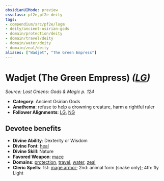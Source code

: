 ```yaml
---
obsidianUIMode: preview
cssclass: pf2e,pf2e-deity
tags:
- compendium/src/pf2e/logm
- deity/ancient-osirian-gods
- domain/protection/deity
- domain/travel/deity
- domain/water/deity
- domain/zeal/deity
aliases: ["Wadjet", "The Green Empress"]
---
```

# Wadjet (The Green Empress) *([LG](rules/traits/lg-b1.md "Lawful Good Alignment Trait"))*  
*Source: Lost Omens: Gods & Magic p. 124*  

- **Category**: Ancient Osirian Gods
- **Anathema**: refuse to help a drowning creature, harm a rightful ruler
- **Follower Alignments**: [LG](rules/traits/lg-b1.md "Lawful Good Alignment Trait"), [NG](rules/traits/ng-b1.md "Neutral Good Alignment Trait")

## Devotee benefits

- **Divine Ability**: Dexterity or Wisdom
- **Divine Font**: [heal](compendium/spells/heal.md)
- **Divine Skill**: Nature
- **Favored Weapon**: [mace](compendium/equipment/items/mace.md)
- **Domains**: [protection](compendium/setting/domains.md#Protection), [travel](compendium/setting/domains.md#Travel), [water](compendium/setting/domains.md#Water), [zeal](compendium/setting/domains.md#Zeal)
- **Cleric Spells**: 1st: [mage armor](compendium/spells/mage-armor.md); 2nd: animal form (snake only); 4th: fly Light